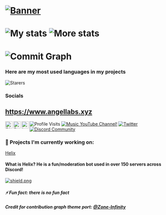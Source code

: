 # [![Banner](https://angellabs.xyz/banner.png)](https://www.angellabs.xyz)

# ![My stats](https://github-readme-stats.vercel.app/api?username=4ngel2769&count_private=true&show_icons=true&include_all_commits=true&hide_border=true&theme=dracula) ![More stats](https://github-readme-streak-stats.herokuapp.com/?user=4ngel2769&hide_border=true&theme=tokyonight)

# ![Commit Graph](https://activity-graph.herokuapp.com/graph?username=4ngel2769&bg_color=1a1b27&color=38bcad&line=628fdb&point=be91f2&area_color=2b3752&area=true&hide_border=true&custom_title=Contributions%20Graph)

### Here are my most used languages in my projects

![Starers](https://github-readme-stats.vercel.app/api/top-langs/?username=4ngel2769&hide_border=true&theme=blue-green)

### Socials

## https://www.angellabs.xyz

<a href="https://www.angellabs.xyz/links/discord">
  <img align="left" alt="Discord" width="23px" src="https://raw.githubusercontent.com/peterthehan/peterthehan/master/assets/discord.svg" />
</a>
<a href="https://www.reddit.com/user/angeldev0">
  <img align="left" alt="Reddit" width="23px" src="https://www.reddit.com/favicon.ico"/>
</a>
<a href="https://www.instagram.com/4ngel2769">
  <img align="left" alt="Instagram" width="23px" src="https://cdn.discordapp.com/attachments/809031839032672327/813024181229715466/436651676858974208.png" />
</a>

![Profile Visits](https://komarev.com/ghpvc/?username=4ngel2769&style=flat-square&color=blueviolet&label=Profile-views!&width=26px)
[![Music YouTube Channel!](https://img.shields.io/youtube/channel/subscribers/UC0sMfQcAqtViH-0WgHNa8pA?color=ff0000&label=Subscribe%21&logo=youtube&style=flat-square)](https://youtube.com/ToxicBeats123)
[![Twitter](https://img.shields.io/twitter/follow/angeldev0?color=blue&label=Follow%20me%21&logo=twitter&style=flat-square)](https://twitter.com/angeldev0)
[![Discord Community](https://img.shields.io/discord/813255312449601597?color=lightblue&label=stuff%E2%84%A2%EF%B8%8F%F0%9F%8D%81&logo=discord&style=flat-square)](https://angellabgs.gq/discord)

### 🔭 Projects I'm currently working on:

[Helix](https://bot.helixlabs.ga)

#### What is Helix? He is a fun/moderation bot used in over 150 servers across Discord!

<a href="https://discord.gg/GapmaCt">
  <img src="https://discordapp.com/api/guilds/747111170531393679/widget.png?style=shield" alt="shield.png">
</a>

##### ⚡ Fun fact: there is no fun fact

##### Credit for contribution graph theme port: [@Zone-Infinity](https://github.com/zone-infinity)
